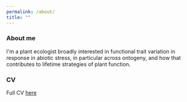 ```yaml
---
permalink: /about/
title: "" 
---
```

### About me 
I'm a plant ecologist broadly interested in functional trait variation in response in abiotic stress, in particular across ontogeny, and how that contributes to lifetime strategies of plant function. 

### CV 


Full CV [here](/assets/docs/FloresAna_CV_2024.pdf)



